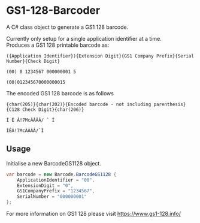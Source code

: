 # GS1-128-Barcoder
A C# class object to generate a GS1 128 barcode.  

Currently only setup for a single application identifier at a time.  
Produces a GS1 128 printable barcode as:
```
({Application Identifier}){Extension Digit}{GS1 Company Prefix}{Serial Number}{Check Digit}

(00) 0 1234567 000000001 5

(00)012345670000000015
```
The encoded GS1 128 barcode is as follows
```
{char(205)}{char(202)}{Encoded barcode - not including parenthesis}{C128 Check Digit}{char(206)}

Í Ê Â!7McÂÂÂÂ/ ` Î

ÍÊÂ!7McÂÂÂÂ/`Î
```

## Usage
Initialise a new BarcodeGS1128 object.
```csharp
var barcode = new Barcode.BarcodeGS1128 {
    ApplicationIdentifier = "00",
    ExtensionDigit = "0",
    GS1CompanyPrefix = "1234567",
    SerialNumber = "000000001"
};
```

For more information on GS1 128 please visit https://www.gs1-128.info/
